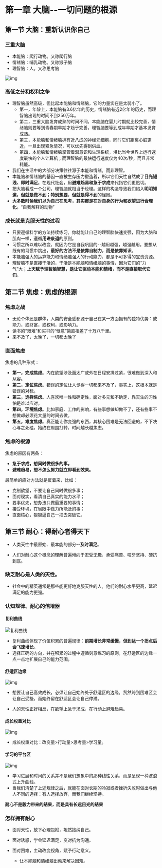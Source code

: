 

# 第一章 大脑--一切问题的根源

## 第一节 大脑：重新认识你自己

### 三重大脑

* 本能脑：爬行动物。又称爬行脑
* 情绪脑：哺乳动物。又称猴子脑
* 理智脑：人。又称思考脑

![img](第一章.assets/三重大脑.png)

### 高低之分和权利之争

* 理智脑虽然高级，但比起本能脑和情绪脑，它的力量实在是太弱小了。
  * 第一，年龄上，本能脑有3.6亿年的历史，情绪脑有近2亿年的历史，而理智脑出现的时间不到250万年。
  * 第二，三重大脑发育成熟的时间不同，本能脑在婴儿时期就比较完善，情绪脑则要等到青春期早期才趋于完善，理智脑要等到成年早期才基本发育成熟。
  * 第三，本能脑和情绪脑拥有近八成的神经元细胞，同时它们距离心脏更近，一旦出现紧急情况，可以优先得到供血。
  * 第四，本能脑和情绪脑掌管着潜意识和生理系统，堪比当今世界上运行速度最快的个人计算机；而理智脑的最快运行速度仅为40次/秒，而且非常耗能。
* 我们在生活中的大部分决策往往源于本能和情绪，而非理智。
* 本能脑和情绪脑的基因一直被生存压力塑造着，所以它们天性自然成了**目光短浅、即时满足**。在现代社会，用**避难趋易和急于求成**来代指它们更贴切。
* 把大脑看成一个公司，理智脑就相当于经理。这样的构造导致我们陷入**明明知道，但就是做不到；特别想要，但就是得不到**的怪圈。
* **大多数时候我们以为自己在思考，其实都是在对自身的行为和欲望进行合理化**。“自我解释的动物”

### 成长就是克服天性的过程

* 只要遵循科学的方法持续练习，你就能让自己的理智脑快速变强，因为大脑和肌肉一样，遵循**用进废退**的原则。
* 习惯之所以难以改变，就因为它是自我巩固的--越用越强，越强越用。要想从既有的习惯中跳出，**最好的方法不是依靠自制力，而是依靠知识**。
* 本能脑强大的运算能力和情绪脑强大的行动能力，都是不可多得的宝贵资源。
* 理智脑不是直接干活的，干活是本能脑和情绪脑的事情，因为它们的“力气”大；**上天赋予理智脑智慧，是让它驱动本能和情绪，而不是直接取代它们**。

## 第二节 焦虑：焦虑的根源

### 焦虑之战

* 无论个体还是群体，人类的安全感都源于自己在某一方面拥有的独特优势：或能力，或财富，或权利，或影响力。
* 读书的“艰难”和买书的“惬意”简直相差了十万八千里。
* 来不及了，太晚了，一切都太晚了

### 直面焦虑

焦虑的几种形式：

* **第一，完成焦虑**。内在欲望涉及面太广或外在日程安排过紧，很难做到深入和从容。
* **第二，定位焦虑**。错误的定位让人觉得一切都来不及了，事实上，这根本就是错误的对标。
* **第三，选择焦虑**。人喜欢唯一性和确定性，面对多元和不确定，靠天生的习性怕是难以应对。
* **第四，环境焦虑**。比如家庭、工作的影响，有些事想做却做不了，还有些事不想做却必须花大量的时间去做。
* **第五，难度焦虑**。真正能让你变强的东西，其核心困难是无法回避的，不下决心与之死磕，始终在周围打转，时间越长越焦虑。

### 焦虑的根源

焦虑的原因有两条：

* **急于求成，想同时做很多的事。**
* **避难趋易，想不怎么努力就立即看到效果。**

最简单的应对方法就是反着来，比如：

* 克制欲望，不要让自己同时做很多事；
* 面对现实，看清自己真实的能力水平；
* 要事优先，想办法只做最重要的事情；
* 接受环境，在局限中做力所能及的事；
* 直面核心，狠狠逼自己一把去突破它。

## 第三节 耐心：得耐心者得天下

* 人类天性中最原始、最本能的部分--**及时满足**。

* 人们对耐心这个概念的理解普遍倾向于忍受无趣、承受痛苦、咬牙坚持、硬抗到底。

### 缺乏耐心是人类的天性。

* 社会中的精英通常是那些能更好地克服天性的人，他们的耐心水平更高，延迟满足的能力更强。

### 认知规律、耐心的倍增器

#### 复利曲线

  ![复利曲线](第一章.assets/复利曲线.png)

* 复利曲线体现了价值积累的普遍规律：**前期增长非常缓慢，但到达一个拐点后会飞速增长**。
* 选择正确的方向，并在积累的过程中遵循刻意练习的原则，在舒适区的边缘一点一点地扩展自己的能力范围。

#### 舒适区边缘

![img](第一章.assets/舒适区边缘.png)

* 想要让自己高效成长，必须让自己始终处于舒适区的边缘，贸然跨到困难区会让自己受挫，而始终留在舒适区会让自己停滞。

* 人的天性正好相反，在欲望上急于求成，在行动上避难趋易。

#### 成长权重对比

![img](第一章.assets/成长权重对比.png)

* 成长权重对比：改变量>行动量>思考量>学习量。

#### 学习的平台区

![img](第一章.assets/学习平台期.png)

* 学习进展和时间的关系并不是我们想象中的那种线性关系，而是呈现一种波浪式上升曲线。
* 当我们清楚了上述规律之后，就能在面对长期的冷寂或者挫折失败时做出与他人不同的选择：有人选择放弃，而我们继续坚持。

**耐心不是毅力带来的结果，而是具有长远目光的结果**

### 怎样拥有耐心

* 面对天性，放下心理包袱，坦然接纳自己。

* 面对诱惑，学会延迟满足，变对抗为沟通。

* 面对困难，主动改变视角，赋予行动意义。

  * 让本能脑和情绪脑出动来解决困难。

  